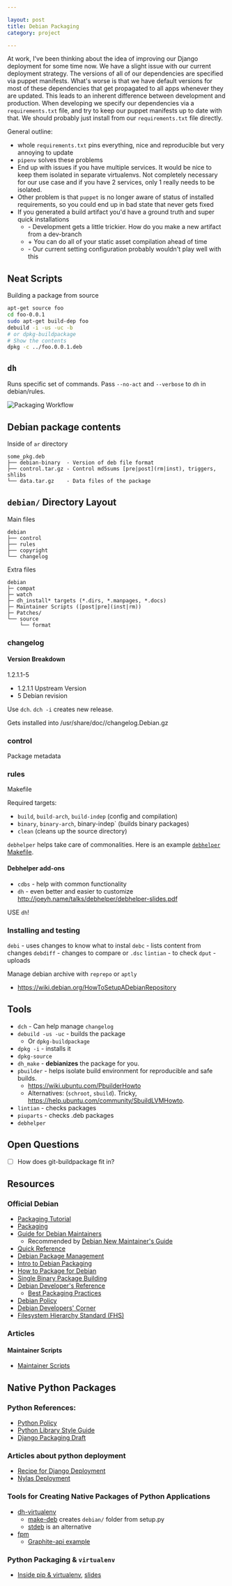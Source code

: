 ```yaml
---

layout: post
title: Debian Packaging
category: project

---
```


At work, I've been thinking about the idea of improving our Django deployment
for some time now. We have a slight issue with our current deployment strategy.
The versions of all of our dependencies are specified via puppet manifests.
What's worse is that we have default versions for most of these dependencies
that get propagated to all apps whenever they are updated. This leads to an
inherent difference between development and production. When developing we
specify our dependencies via a `requirements.txt` file, and try to keep our
puppet manifests up to date with that. We should probably just install from our
`requirements.txt` file directly.

General outline:
* whole `requirements.txt` pins everything, nice and reproducible but very
  annoying to update
* `pipenv` solves these problems
* End up with issues if you have multiple services. It would be nice to keep
  them isolated in separate virtualenvs. Not completely necessary for our use
case and if you have 2 services, only 1 really needs to be isolated.
* Other problem is that `puppet` is no longer aware of status of installed
  requirements, so you could end up in bad state that never gets fixed
* If you generated a build artifact you'd have a ground truth and super quick
  installations
  * \- Development gets a little trickier. How do you make a new artifact from a
    dev-branch
  * \+ You can do all of your static asset compilation ahead of time
  * \- Our current setting configuration probably wouldn't play well with this



## Neat Scripts

Building a package from source
```bash
apt-get source foo
cd foo-0.0.1
sudo apt-get build-dep foo
debuild -i -us -uc -b
# or dpkg-buildpackage
# Show the contents
dpkg -c ../foo.0.0.1.deb
```


## `dh`

Runs specific set of commands. Pass `--no-act` and `--verbose` to `dh` in
debian/rules.


![Packaging Workflow]({{site.baseurl}}/images/packaging/workflow.png "Packaging Workflow")

## Debian package contents

Inside of `ar` directory

```
some_pkg.deb
├── debian-binary  - Version of deb file format
├── control.tar.gz - Control md5sums [pre|post](rm|inst), triggers, shlibs
└── data.tar.gz    - Data files of the package
```


## `debian/` Directory Layout

Main files
```
debian
├── control
├── rules
├── copyright
└── changelog
```

Extra files
```
debian
├─ compat
├─ watch
├─ dh_install* targets (*.dirs, *.manpages, *.docs)
├─ Maintainer Scripts ([post|pre](inst|rm))
├─ Patches/
└── source
    └── format
```

### changelog

#### Version Breakdown

1.2.1.1-5
* 1.2.1.1 Upstream Version
* 5 Debian revision

Use `dch`. `dch -i` creates new release.

Gets installed into /usr/share/doc/<package>/changelog.Debian.gz

### control

Package metadata

### rules

Makefile

Required targets:
* `build`, `build-arch`, `build-indep` (config and compilation)
* `binary`, `binary-arch`, binary-indep` (builds binary packages)
* `clean` (cleans up the source directory)

`debhelper` helps take care of commonalities. Here is an example
[`debhelper` Makefile](https://gist.github.com/michael-christen/82b831c66abda13fa6f53b085604efa6).

#### Debhelper add-ons

* `cdbs` - help with common functionality
* `dh` - even better and easier to customize http://joeyh.name/talks/debhelper/debhelper-slides.pdf


USE `dh`!

### Installing and testing

`debi` - uses changes to know what to instal
`debc` - lists content from changes
`debdiff` - changes to compare or `.dsc`
`lintian` - to check
`dput` - uploads

Manage debian archive with `reprepo` or `aptly`
* https://wiki.debian.org/HowToSetupADebianRepository

## Tools

* `dch` - Can help manage `changelog`
* `debuild -us -uc` - builds the package
  * Or `dpkg-buildpackage`
* `dpkg -i` - installs it
* `dpkg-source`
* `dh_make` - __debianizes__ the package for you.
* `pbuilder` - helps isolate build environment for reproducible and safe builds.
  * https://wiki.ubuntu.com/PbuilderHowto
  * Alternatives: (`schroot`, `sbuild`). Tricky, https://help.ubuntu.com/community/SbuildLVMHowto.
* `lintian` - checks packages
* `piuparts` - checks .deb packages
* `debhelper`

## Open Questions

- [ ] How does git-buildpackage fit in?


## Resources

### Official Debian

* [Packaging Tutorial](https://www.debian.org/doc/manuals/packaging-tutorial/packaging-tutorial.en.pdf)
* [Packaging](https://wiki.debian.org/Packaging)
* [Guide for Debian Maintainers](https://www.debian.org/doc/manuals/debmake-doc/index.en.html)
  * Recommended by [Debian New Maintainer's Guide](https://www.debian.org/doc/manuals/maint-guide/index.en.html)
* [Quick Reference](https://www.debian.org/doc/user-manuals#quick-reference)
* [Debian Package Management](https://www.debian.org/doc/manuals/debian-reference/ch02.en.html)
* [Intro to Debian Packaging](https://wiki.debian.org/Packaging/Intro?action=show&redirect=IntroDebianPackaging)
* [How to Package for Debian](https://wiki.debian.org/HowToPackageForDebian)
* [Single Binary Package Building](http://tldp.org/HOWTO/html_single/Debian-Binary-Package-Building-HOWTO/)
* [Debian Developer's Reference](https://www.debian.org/doc/manuals/developers-reference/)
  * [Best Packaging Practices](https://www.debian.org/doc/manuals/developers-reference/best-pkging-practices.html)
* [Debian Policy][]
* [Debian Developers' Corner](https://www.debian.org/devel/)
* [Filesystem Hierarchy Standard (FHS)](http://www.pathname.com/fhs/)

### Articles

#### Maintainer Scripts

* [Maintainer Scripts](https://people.debian.org/~srivasta/MaintainerScripts.html)


## Native Python Packages

### Python References:

* [Python Policy](https://www.debian.org/doc/packaging-manuals/python-policy/)
* [Python Library Style Guide](https://wiki.debian.org/Python/LibraryStyleGuide)
* [Django Packaging Draft](https://wiki.debian.org/DjangoPackagingDraft)

### Articles about python deployment

* [Recipe for Django Deployment](https://brejoc.com/cup-recipe-for-django-python-deployment-or-how-to-make-your-admin-happy/)
* [Nylas Deployment](https://www.nylas.com/blog/packaging-deploying-python/)

### Tools for Creating Native Packages of Python Applications

* [dh-virtualenv](https://github.com/spotify/dh-virtualenv)
  * [make-deb](https://github.com/nylas/make-deb) creates `debian/` folder from setup.py
  * [stdeb](https://pypi.python.org/pypi/stdeb/0.8.5) is an alternative
* [fpm](https://github.com/jordansissel/fpm)
  * [Graphite-api example](https://github.com/brutasse/graphite-api)

### Python Packaging & `virtualenv`

* [Inside pip & virtualenv](http://pyvideo.org/pycon-us-2011/pycon-2011--reverse-engineering-ian-bicking--39-s.html),
  [slides](http://carljm.github.io/pipvirtualenv-preso)

<!-- References -->

[Debian Policy]: https://www.debian.org/doc/debian-policy/ "Debian Policy"
